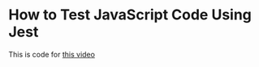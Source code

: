 # How to Test JavaScript Code Using Jest

This is code for [this video](https://youtu.be/_6xgbpOaLxA)
